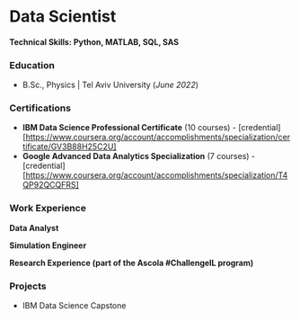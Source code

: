 # Data Scientist

#### Technical Skills: Python, MATLAB, SQL, SAS

### Education
- B.Sc., Physics | Tel Aviv University (_June 2022_)

### Certifications
- **IBM Data Science Professional Certificate** (10 courses) - [credential][https://www.coursera.org/account/accomplishments/specialization/certificate/GV3B88H25C2U]
- **Google Advanced Data Analytics Specialization** (7 courses) - [credential][https://www.coursera.org/account/accomplishments/specialization/T4QP92QCQFRS]

### Work Experience
**Data Analyst**

**Simulation Engineer**

**Research Experience (part of the Ascola #ChallengeIL program)**


### Projects
- IBM Data Science Capstone
